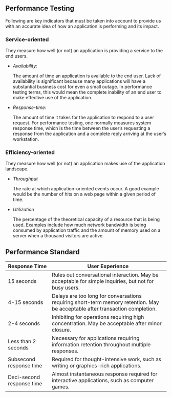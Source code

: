 ## Performance Testing
Following are key indicators that must be
taken into account to provide us with an accurate idea of how an application is performing and its impact. 

### Service-oriented
They measure how well (or not) an application is providing a service to the end users. 

* *Availability*:

    The amount of time an application is available to the end user. Lack of availability is
    significant because many applications will have a substantial business cost for even a small
    outage. In performance testing terms, this would mean the complete inability of an end
    user to make effective use of the application.


* *Response-time:*

    The amount of time it takes for the application to respond to a user request. For
    performance testing, one normally measures system response time, which is the time
    between the user’s requesting a response from the application and a complete reply
    arriving at the user’s workstation.

### Efficiency-oriented 
They measure how well (or not) an application makes use of the
application landscape.

* *Throughput*

    The rate at which application-oriented events occur. A good example would be the
    number of hits on a web page within a given period of time.


* *Utilization*

    The percentage of the theoretical capacity of a resource that is being used. Examples
    include how much network bandwidth is being consumed by application traffic and the
    amount of memory used on a server when a thousand visitors are active.


## Performance Standard



| Response Time         | User Experience                                                                                 |
|-----------------------|-------------------------------------------------------------------------------------------------|
| 15 seconds            | Rules out conversational interaction. May be acceptable for simple inquiries, but not for busy users.            |
| 4-15 seconds          | Delays are too long for conversations requiring short-term memory retention. May be acceptable after transaction completion. |
| 2-4 seconds           | Inhibiting for operations requiring high concentration. May be acceptable after minor closure.                   |
| Less than 2 seconds   | Necessary for applications requiring information retention throughout multiple responses.                         |
| Subsecond response time | Required for thought-intensive work, such as writing or graphics-rich applications.                             |
| Deci-second response time | Almost instantaneous response required for interactive applications, such as computer games.                 |


